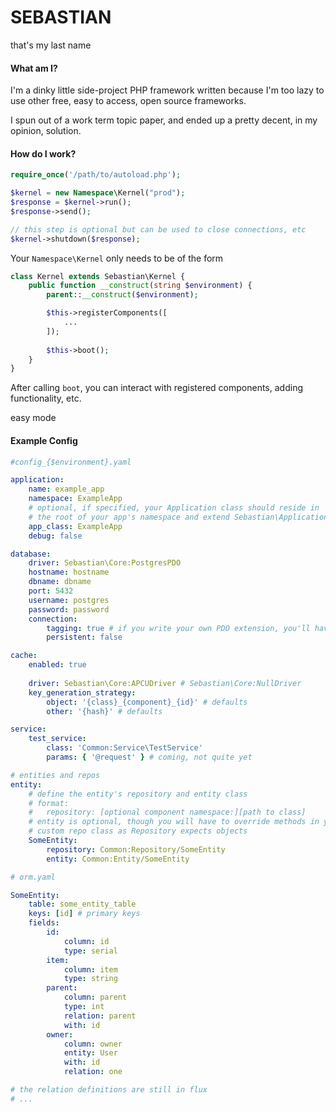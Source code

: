 # SEBASTIAN
that's my last name

#### What am I?
I'm a dinky little side-project PHP framework written because I'm too lazy to use other free, easy to access, open source frameworks.

I spun out of a work term topic paper, and ended up a pretty decent, in my opinion, solution.

#### How do I work?

```php
require_once('/path/to/autoload.php');

$kernel = new Namespace\Kernel("prod");
$response = $kernel->run();
$response->send();

// this step is optional but can be used to close connections, etc
$kernel->shutdown($response);
```

Your `Namespace\Kernel` only needs to be of the form 

```php
class Kernel extends Sebastian\Kernel {
    public function __construct(string $environment) {
        parent::__construct($environment);

        $this->registerComponents([
            ...
        ]);
        
        $this->boot();
    }
}
```

After calling `boot`, you can interact with registered components, adding functionality, etc. 

easy mode

#### Example Config

```yaml
#config_{$environment}.yaml

application:
    name: example_app
    namespace: ExampleApp
    # optional, if specified, your Application class should reside in
    # the root of your app's namespace and extend Sebastian\Application 
    app_class: ExampleApp 
    debug: false

database:
    driver: Sebastian\Core:PostgresPDO
    hostname: hostname
    dbname: dbname
    port: 5432
    username: postgres
    password: password
    connection:
        tagging: true # if you write your own PDO extension, you'll have to implement this
        persistent: false

cache:
    enabled: true
    
    driver: Sebastian\Core:APCUDriver # Sebastian\Core:NullDriver
    key_generation_strategy: 
        object: '{class}_{component}_{id}' # defaults
        other: '{hash}' # defaults

service:
    test_service:
        class: 'Common:Service\TestService'
        params: { '@request' } # coming, not quite yet

# entities and repos
entity:
	# define the entity's repository and entity class
	# format:
	# 	repository: [optional component namespace:][path to class]
	# entity is optional, though you will have to override methods in your
	# custom repo class as Repository expects objects
    SomeEntity:
        repository: Common:Repository/SomeEntity
        entity: Common:Entity/SomeEntity
```

```yaml
# orm.yaml

SomeEntity:
    table: some_entity_table
    keys: [id] # primary keys
    fields:
        id:
            column: id
            type: serial
        item:
            column: item
            type: string
        parent:
            column: parent
            type: int
            relation: parent
            with: id
        owner:
            column: owner
            entity: User
            with: id
            relation: one

# the relation definitions are still in flux
# ...
```

